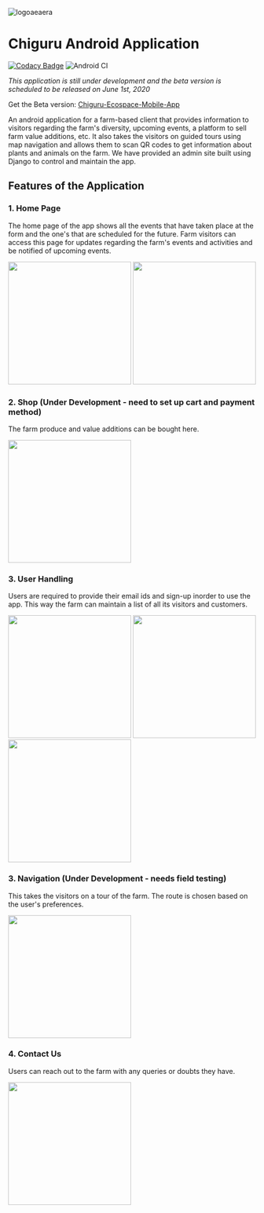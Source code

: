 ![logoaeaera](https://user-images.githubusercontent.com/46392391/81837425-7aee6980-9562-11ea-841a-4ebd736dd6cf.jpg)
# Chiguru Android Application

[![Codacy Badge](https://api.codacy.com/project/badge/Grade/b3e4f52ae3354d38b111c2962dc7fab2)](https://app.codacy.com/manual/ruthuparna1998/Chiguru-mobile-app?utm_source=github.com&utm_medium=referral&utm_content=Captainspockears/Chiguru-mobile-app&utm_campaign=Badge_Grade_Dashboard) ![Android CI](https://github.com/Captainspockears/Chiguru-mobile-app/workflows/Android%20CI/badge.svg?branch=master)

*This application is still under development and the beta version is scheduled to be released on June 1st, 2020*

Get the Beta version: [Chiguru-Ecospace-Mobile-App](apk/app-debug.apk)

An android application for a farm-based client that provides information to visitors regarding the farm's diversity, upcoming events, a platform to sell farm value additions, etc. It also takes the visitors on guided tours using map navigation and allows them to scan QR codes to get information about plants and animals on the farm. We have provided an admin site built using Django to control and maintain the app.

## Features of the Application

### 1. Home Page
The home page of the app shows all the events that have taken place at the form and the one's that are scheduled for the future. Farm visitors can access this page for updates regarding the farm's events and activities and be notified of upcoming events.

<img src="https://user-images.githubusercontent.com/46392391/81963313-8b6e1500-9632-11ea-9c50-b5b073aaf319.jpeg" width="250">   <img src="https://user-images.githubusercontent.com/46392391/81962014-c111fe80-9630-11ea-8c40-c5c3724b7792.jpeg" width="250">

### 2. Shop (Under Development - need to set up cart and payment method)
The farm produce and value additions can be bought here. 

<img src="https://user-images.githubusercontent.com/46392391/81963250-7b563580-9632-11ea-91e2-27130ba9c005.jpeg" width="250">

### 3. User Handling
Users are required to provide their email ids and sign-up inorder to use the app. This way the farm can maintain a list of all its visitors and customers.

<img src="https://user-images.githubusercontent.com/46392391/81961927-a63f8a00-9630-11ea-99c6-cb34f8d52eb7.jpeg" width="250">   <img src="https://user-images.githubusercontent.com/46392391/81961966-b22b4c00-9630-11ea-9e58-eadf90f70719.jpeg" width="250">   <img src="https://user-images.githubusercontent.com/46392391/81963578-e43dad80-9632-11ea-83ad-dbc3df2a5f53.jpeg" width="250">

### 3. Navigation (Under Development - needs field testing)
This takes the visitors on a tour of the farm. The route is chosen based on the user's preferences.

<img src="https://user-images.githubusercontent.com/46392391/81963296-85783400-9632-11ea-9de7-b1a6257d963a.jpeg" width="250">

### 4. Contact Us
Users can reach out to the farm with any queries or doubts they have.

<img src="https://user-images.githubusercontent.com/46392391/81961986-b9525a00-9630-11ea-826c-b0f1cef803fc.jpeg" width="250">

